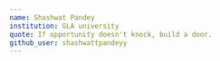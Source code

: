 ```yaml
---
name: Shashwat Pandey
institution: GLA university
quote: If opportunity doesn't knock, build a door.
github_user: shashwattpandeyy
---
```

